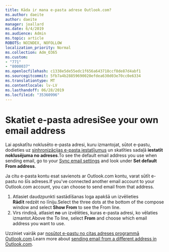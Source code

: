 ```yaml
---
title: Kāda ir mana e-pasta adrese Outlook.com?
ms.author: daeite
author: daeite
manager: joallard
ms.date: 6/4/2019
ms.audience: Admin
ms.topic: article
ROBOTS: NOINDEX, NOFOLLOW
localization_priority: Normal
ms.collection: Adm_O365
ms.custom:
- "771"
- "8000037"
ms.openlocfilehash: c1338e5de55edc1f656a643718ccf8de87d4abf1
ms.sourcegitcommit: 5fb7a4b28859690020efdea630d03e70cc0e6334
ms.translationtype: MT
ms.contentlocale: lv-LV
ms.lasthandoff: 06/28/2019
ms.locfileid: "35360996"
---
```

# <a name="see-your-own-email-address"></a><span data-ttu-id="2a6a2-102">Skatiet e-pasta adresi</span><span class="sxs-lookup"><span data-stu-id="2a6a2-102">See your own email address</span></span>

<span data-ttu-id="2a6a2-103">Lai apskatītu noklusēto e-pasta adresi, kuru izmantojat, sūtot e-pastu, dodieties uz [sinhronizācijas e-pasta iestatījumus](https://outlook.live.com/mail/options/mail/accounts) un skatīties sadaļā **iestatīt noklusējuma no adreses**.</span><span class="sxs-lookup"><span data-stu-id="2a6a2-103">To see the default email address you use when sending email, go to your [Sync email settings](https://outlook.live.com/mail/options/mail/accounts) and look under **Set default From address**.</span></span>

<span data-ttu-id="2a6a2-104">Ja citu e-pasta kontu esat savienots ar Outlook.com kontu, varat sūtīt e-pastu no šīs adreses.</span><span class="sxs-lookup"><span data-stu-id="2a6a2-104">If you've connected another email account to your Outlook.com account, you can choose to send email from that address.</span></span>

1. <span data-ttu-id="2a6a2-105">Atlasiet daudzpunkti sastādīšanas loga apakšā un izvēlieties **Rādīt** redzēt no līniju.</span><span class="sxs-lookup"><span data-stu-id="2a6a2-105">Select the three dots at the bottom of the compose window and select **Show From** to see the From line.</span></span>
2. <span data-ttu-id="2a6a2-106">Virs rindiņā, atlasiet **no** un izvēlēties, kuras e-pasta adresi, ko vēlaties izmantot.</span><span class="sxs-lookup"><span data-stu-id="2a6a2-106">Above the To line, select **From** and choose which email address you want to use.</span></span>

<span data-ttu-id="2a6a2-107">Uzziniet vairāk par [nosūtot e-pastu no citas adreses programmā Outlook.com](https://support.office.com/article/ccba89cb-141c-4a36-8c56-6d16a8556d2e).</span><span class="sxs-lookup"><span data-stu-id="2a6a2-107">Learn more about [sending email from a different address in Outlook.com](https://support.office.com/article/ccba89cb-141c-4a36-8c56-6d16a8556d2e).</span></span>